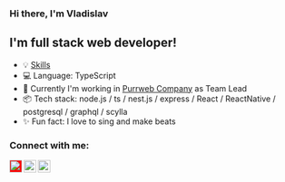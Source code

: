 ### Hi there, I'm Vladislav

## I'm full stack web developer!
- 💡 [Skills](SKILLS.md)
- 💻 Language: TypeScript
- 💼 Currently I'm working in [Purrweb Company][purrweb] as Team Lead
- 📦 Tech stack: node.js / ts / nest.js / express / React / ReactNative / postgresql / graphql / scylla </code>
- ✨ Fun fact: I love to sing and make beats 

### Connect with me:

[<img align="left" alt="vlxdisluv | Telegram" width="22px" src="https://cdn.jsdelivr.net/npm/simple-icons@v3/icons/telegram.svg" style="background-color:red"/>][telegram]
[<img align="left" alt="vlxdisluv | Instagram" width="22px" src="https://cdn.jsdelivr.net/npm/simple-icons@v3/icons/instagram.svg" />][instagram]
[<img align="left" alt="vlxdisluv | Instagram" width="22px" src="https://cdn.jsdelivr.net/npm/simple-icons@v3/icons/gmail.svg" />][gmail]


[telegram]: https://telegram.me/vlxdisluv
[instagram]: https://www.instagram.com/vlxdisluv
[gmail]: mailto:vlxdisluv@gmail.com
[purrweb]: https://www.purrweb.com

